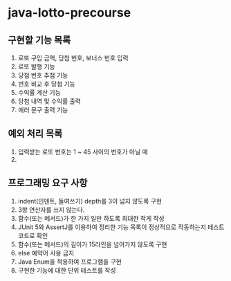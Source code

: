 # java-lotto-precourse

## 구현할 기능 목록
1. 로또 구입 금액, 당첨 번호, 보너스 번호 입력
2. 로또 발행 기능
3. 당첨 번호 추첨 기능
4. 번호 비교 후 당첨 기능
5. 수익률 계산 기능
6. 당첨 내역 및 수익률 출력
7. 에러 문구 출력 기능

## 예외 처리 목록
1. 입력받는 로또 번호는 1 ~ 45 사이의 번호가 아닐 때
2. 

## 프로그래밍 요구 사항
1. indent(인덴트, 들여쓰기) depth를 3이 넘지 않도록 구현
2. 3항 연산자를 쓰지 않는다.
3. 함수(또는 메서드)가 한 가지 일만 하도록 최대한 작게 작성
4. JUnit 5와 AssertJ를 이용하여 정리한 기능 목록이 정상적으로 작동하는지 테스트 코드로 확인
5. 함수(또는 메서드)의 길이가 15라인을 넘어가지 않도록 구현
6. else 예약어 사용 금지
7. Java Enum을 적용하여 프로그램을 구현
8. 구현한 기능에 대한 단위 테스트를 작성
